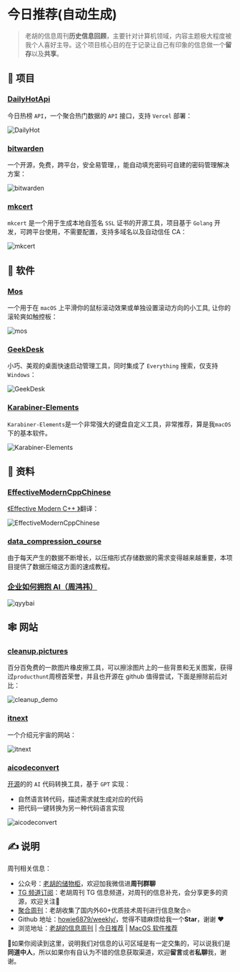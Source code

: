 # 今日推荐(自动生成)

> 老胡的信息周刊**历史信息回顾**，主要针对计算机领域，内容主题极大程度被我个人喜好主导。这个项目核心目的在于记录让自己有印象的信息做一个**留存**以及**共享**。


## 🎯 项目 

### [DailyHotApi](https://github.com/imsyy/DailyHotApi)

今日热榜 `API`，一个聚合热门数据的 `API` 接口，支持 `Vercel` 部署：

![DailyHot](https://images-1252557999.file.myqcloud.com/uPic/DailyHot.jpg) 

### [bitwarden](https://github.com/bitwarden)

一个开源，免费，跨平台，安全易管理，，能自动填充密码可自建的密码管理解决方案：

![bitwarden](https://images-1252557999.file.myqcloud.com/uPic/bitwarden.jpg) 

### [mkcert](https://github.com/FiloSottile/mkcert)

`mkcert` 是一个用于生成本地自签名 `SSL` 证书的开源工具，项目基于 `Golang` 开发，可跨平台使用，不需要配置，支持多域名以及自动信任 CA：

![mkcert](https://images-1252557999.file.myqcloud.com/uPic/mkcert.png) 

## 🤖 软件 

### [Mos](https://github.com/Caldis/Mos)

一个用于在 `macOS` 上平滑你的鼠标滚动效果或单独设置滚动方向的小工具, 让你的滚轮爽如触控板：

![mos](https://images-1252557999.file.myqcloud.com/uPic/mos.jpg) 

### [GeekDesk](https://github.com/BookerLiu/GeekDesk)

小巧、美观的桌面快速启动管理工具，同时集成了 `Everything` 搜索，仅支持 `Windows`：

![GeekDesk](https://images-1252557999.file.myqcloud.com/uPic/GeekDesk.png) 

### [Karabiner-Elements](https://github.com/pqrs-org/Karabiner-Elements)

`Karabiner-Elements`是一个非常强大的键盘自定义工具，非常推荐，算是我`macOS`下的基本软件。

![Karabiner-Elements](https://images-1252557999.file.myqcloud.com/uPic/T3Y4AL.png) 

## 👀 资料 

### [EffectiveModernCppChinese](https://github.com/CnTransGroup/EffectiveModernCppChinese)

[《Effective Modern C++ 》](https://cntransgroup.github.io/EffectiveModernCppChinese/)翻译：

![EffectiveModernCppChinese](https://images-1252557999.file.myqcloud.com/uPic/EffectiveModernCppChinese.jpg) 

### [data_compression_course](https://github.com/jermp/data_compression_course)

由于每天产生的数据不断增长，以压缩形式存储数据的需求变得越来越重要，本项目提供了数据压缩这方面的速成教程。 

### [企业如何拥抱 AI（周鸿祎）](https://mcgr3mdbak.feishu.cn/docx/NxjvdvYmLoXOvgxBP1ocFwRbn5g)

![qyybai](https://images-1252557999.file.myqcloud.com/uPic/yjvbm2.png) 

## 🕸 网站 

### [cleanup.pictures](https://cleanup.pictures/)

百分百免费的一款图片橡皮擦工具，可以擦涂图片上的一些背景和无关图案，获得过`producthunt`周榜首荣誉，并且也开源在 github 值得尝试，下面是擦除前后对比：

![cleanup_demo](https://images-1252557999.file.myqcloud.com/uPic/cleanup_demo.gif) 

### [itnext](https://itnext.cn/)

一个介绍元宇宙的网站：

![itnext](https://images-1252557999.file.myqcloud.com/uPic/yc7Zhp.png) 

### [aicodeconvert](https://aicodeconvert.com/)

[开源](https://github.com/JustAIGithub/AI-Code-Convert)的的 `AI` 代码转换工具，基于 `GPT` 实现：

- 自然语言转代码，描述需求就生成对应的代码
- 把代码一键转换为另一种代码语言实现

![aicodeconvert](https://images-1252557999.file.myqcloud.com/uPic/aicodeconvert.jpg) 

## ✍️ 说明

周刊相关信息：

- 公众号：[老胡的储物柜](https://images-1252557999.file.myqcloud.com/uPic/ETIbMe.jpg)，欢迎加我微信进**周刊群聊**
- [TG 频道订阅](https://t.me/howie_weekly)：老胡周刊 TG 信息频道，对周刊的信息补充，会分享更多的资源，欢迎关注👏
- [聚合周刊](https://www.fre321.com/weekly)：老胡收集了国内外60+优质技术周刊进行信息聚合🔥
- Github 地址：[howie6879/weekly/](https://github.com/howie6879/weekly/)，觉得不错麻烦给我一个**Star**，谢谢 ❤️
- 浏览地址：[老胡的信息周刊](https://weekly.howie6879.com) | [今日推荐](https://weekly.howie6879.com/recommend/index.html) | [MacOS 软件推荐](https://weekly.howie6879.com/soft/mac.html)

🙌如果你阅读到这里，说明我们对信息的认可区域是有一定交集的，可以说我们是**同道中人**，所以如果你有自认为不错的信息获取渠道，欢迎**留言**或者**私聊**我，谢谢。